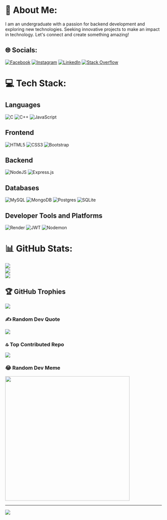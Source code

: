 # 💫 About Me:
I am an undergraduate with a passion for backend development and exploring new technologies. Seeking innovative projects to make an impact in technology. Let's connect and create something amazing!


## 🌐 Socials:
[![Facebook](https://img.shields.io/badge/Facebook-%231877F2.svg?logo=Facebook&logoColor=white)](https://www.facebook.com/sandeepankk) [![Instagram](https://img.shields.io/badge/Instagram-%23E4405F.svg?logo=Instagram&logoColor=white)](https://www.instagram.com/_sandeepan_k/) [![LinkedIn](https://img.shields.io/badge/LinkedIn-%230077B5.svg?logo=linkedin&logoColor=white)](https://www.linkedin.com/in/sandeepan-kalita-220815195/) [![Stack Overflow](https://img.shields.io/badge/-Stackoverflow-FE7A16?logo=stack-overflow&logoColor=white)](https://stackoverflow.com/users/19700842) 
# 💻 Tech Stack:

## Languages
![C](https://img.shields.io/badge/c-%2300599C.svg?style=for-the-badge&logo=c&logoColor=white)
![C++](https://img.shields.io/badge/c++-%2300599C.svg?style=for-the-badge&logo=c%2B%2B&logoColor=white)
![JavaScript](https://img.shields.io/badge/javascript-%23323330.svg?style=for-the-badge&logo=javascript&logoColor=%23F7DF1E)
<!--![Python](https://img.shields.io/badge/python-3670A0?style=for-the-badge&logo=python&logoColor=ffdd54)-->

## Frontend
![HTML5](https://img.shields.io/badge/html5-%23E34F26.svg?style=for-the-badge&logo=html5&logoColor=white)
![CSS3](https://img.shields.io/badge/css3-%231572B6.svg?style=for-the-badge&logo=css3&logoColor=white)
![Bootstrap](https://img.shields.io/badge/bootstrap-%238511FA.svg?style=for-the-badge&logo=bootstrap&logoColor=white)

## Backend
![NodeJS](https://img.shields.io/badge/node.js-6DA55F?style=for-the-badge&logo=node.js&logoColor=white)
![Express.js](https://img.shields.io/badge/express.js-%23404d59.svg?style=for-the-badge&logo=express&logoColor=%2361DAFB)

## Databases
![MySQL](https://img.shields.io/badge/mysql-%2300000f.svg?style=for-the-badge&logo=mysql&logoColor=white)
![MongoDB](https://img.shields.io/badge/MongoDB-%234ea94b.svg?style=for-the-badge&logo=mongodb&logoColor=white)
![Postgres](https://img.shields.io/badge/postgres-%23316192.svg?style=for-the-badge&logo=postgresql&logoColor=white)
![SQLite](https://img.shields.io/badge/sqlite-%2307405e.svg?style=for-the-badge&logo=sqlite&logoColor=white)

## Developer Tools and Platforms
![Render](https://img.shields.io/badge/Render-%46E3B7.svg?style=for-the-badge&logo=render&logoColor=white)
![JWT](https://img.shields.io/badge/JWT-black?style=for-the-badge&logo=JSON%20web%20tokens)
![Nodemon](https://img.shields.io/badge/NODEMON-%23323330.svg?style=for-the-badge&logo=nodemon&logoColor=%BBDEAD)

# 📊 GitHub Stats:
![](https://github-readme-stats.vercel.app/api?username=redhawk2002&theme=synthwave&hide_border=false&include_all_commits=true&count_private=true)<br/>
![](https://github-readme-streak-stats.herokuapp.com/?user=redhawk2002&theme=synthwave&hide_border=false)<br/>
![](https://github-readme-stats.vercel.app/api/top-langs/?username=redhawk2002&theme=synthwave&hide_border=false&include_all_commits=true&count_private=true&layout=compact)

## 🏆 GitHub Trophies
![](https://github-profile-trophy.vercel.app/?username=redhawk2002&theme=onedark&no-frame=true&no-bg=false&margin-w=4)

### ✍️ Random Dev Quote
![](https://quotes-github-readme.vercel.app/api?type=horizontal&theme=dark)

### 🔝 Top Contributed Repo
![](https://github-contributor-stats.vercel.app/api?username=redhawk2002&limit=5&theme=dark&combine_all_yearly_contributions=true)

### 😂 Random Dev Meme
<img src='https://randommeme-five.vercel.app/' style="height: 400px;"/>

---
[![](https://visitcount.itsvg.in/api?id=redhawk2002&icon=7&color=1)](https://visitcount.itsvg.in)

<!-- Proudly created with GPRM ( https://gprm.itsvg.in ) -->
